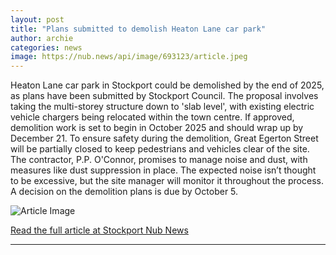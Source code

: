 ```yaml
---
layout: post
title: "Plans submitted to demolish Heaton Lane car park"
author: archie
categories: news
image: https://nub.news/api/image/693123/article.jpeg
---
```

Heaton Lane car park in Stockport could be demolished by the end of 2025, as plans have been submitted by Stockport Council. The proposal involves taking the multi-storey structure down to 'slab level', with existing electric vehicle chargers being relocated within the town centre. If approved, demolition work is set to begin in October 2025 and should wrap up by December 21. To ensure safety during the demolition, Great Egerton Street will be partially closed to keep pedestrians and vehicles clear of the site. The contractor, P.P. O'Connor, promises to manage noise and dust, with measures like dust suppression in place. The expected noise isn’t thought to be excessive, but the site manager will monitor it throughout the process. A decision on the demolition plans is due by October 5.

![Article Image](https://nub.news/api/image/693123/article.jpeg)

[Read the full article at Stockport Nub News](https://stockport.nub.news/news/local-news/plans-submitted-to-demolish-heaton-lane-car-park-272465)

---
